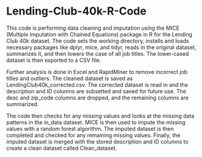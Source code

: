 # Lending-Club-40k-R-Code

This code is performing data cleaning and imputation using the MICE (Multiple Imputation with Chained Equations) package in R for the Lending Club 40k dataset. The code sets the working directory, installs and loads necessary packages like dplyr, mice, and tidyr, reads in the original dataset, summarizes it, and then lowers the case of all job titles. The lower-cased dataset is then exported to a CSV file.

Further analysis is done in Excel and RapidMiner to remove incorrect job titles and outliers. The cleaned dataset is saved as LendingClub40k_corrected.csv. The corrected dataset is read in and the description and ID columns are subsetted and saved for future use. The desc and zip_code columns are dropped, and the remaining columns are summarized.

The code then checks for any missing values and looks at the missing data patterns in the in_data dataset. MICE is then used to impute the missing values with a random forest algorithm. The imputed dataset is then completed and checked for any remaining missing values. Finally, the imputed dataset is merged with the stored description and ID columns to create a clean dataset called Clean_dataset.
